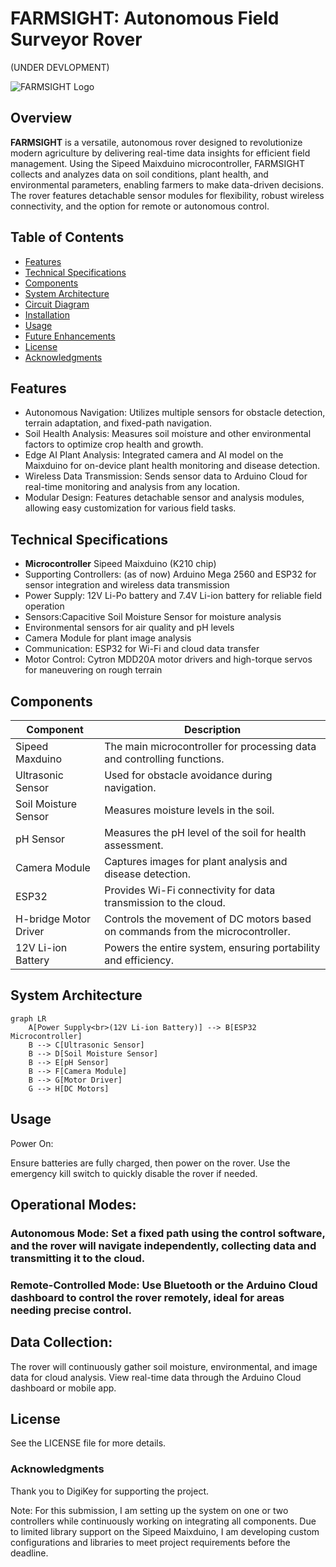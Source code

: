 # FARMSIGHT: Autonomous Field Surveyor Rover

(UNDER DEVLOPMENT)

![FARMSIGHT Logo](link-to-your-logo-image)

## Overview

**FARMSIGHT**  is a versatile, autonomous rover designed to revolutionize modern agriculture by delivering real-time data insights for efficient field management. Using the Sipeed Maixduino microcontroller, FARMSIGHT collects and analyzes data on soil conditions, plant health, and environmental parameters, enabling farmers to make data-driven decisions. The rover features detachable sensor modules for flexibility, robust wireless connectivity, and the option for remote or autonomous control.

## Table of Contents

- [Features](#features)
- [Technical Specifications](#technical-specifications)
- [Components](#components)
- [System Architecture](#system-architecture)
- [Circuit Diagram](#circuit-diagram)
- [Installation](#installation)
- [Usage](#usage)
- [Future Enhancements](#future-enhancements)
- [License](#license)
- [Acknowledgments](#acknowledgments)

## Features

- Autonomous Navigation: Utilizes multiple sensors for obstacle detection, terrain adaptation, and fixed-path navigation.
- Soil Health Analysis: Measures soil moisture and other environmental factors to optimize crop health and growth.
- Edge AI Plant Analysis: Integrated camera and AI model on the Maixduino for on-device plant health monitoring and disease detection.
- Wireless Data Transmission: Sends sensor data to Arduino Cloud for real-time monitoring and analysis from any location.
- Modular Design: Features detachable sensor and analysis modules, allowing easy customization for various field tasks.

## Technical Specifications

- **Microcontroller** Sipeed Maixduino (K210 chip)
- Supporting Controllers: (as of now) Arduino Mega 2560 and ESP32 for sensor integration and wireless data transmission
- Power Supply: 12V Li-Po battery and 7.4V Li-ion battery for reliable field operation
- Sensors:Capacitive Soil Moisture Sensor for moisture analysis
- Environmental sensors for air quality and pH levels
- Camera Module for plant image analysis
- Communication: ESP32 for Wi-Fi and cloud data transfer
- Motor Control: Cytron MDD20A motor drivers and high-torque servos for maneuvering on rough terrain

## Components

| Component                     | Description                                                                 |
|-------------------------------|-----------------------------------------------------------------------------|
| Sipeed Maxduino               | The main microcontroller for processing data and controlling functions.     |
| Ultrasonic Sensor             | Used for obstacle avoidance during navigation.                              |
| Soil Moisture Sensor          | Measures moisture levels in the soil.                                      |
| pH Sensor                     | Measures the pH level of the soil for health assessment.                   |
| Camera Module                 | Captures images for plant analysis and disease detection.                  |
| ESP32                         | Provides Wi-Fi connectivity for data transmission to the cloud.            |
| H-bridge Motor Driver         | Controls the movement of DC motors based on commands from the microcontroller. |
| 12V Li-ion Battery            | Powers the entire system, ensuring portability and efficiency.             |

## System Architecture

```mermaid
graph LR
    A[Power Supply<br>(12V Li-ion Battery)] --> B[ESP32 Microcontroller]
    B --> C[Ultrasonic Sensor]
    B --> D[Soil Moisture Sensor]
    B --> E[pH Sensor]
    B --> F[Camera Module]
    B --> G[Motor Driver]
    G --> H[DC Motors]
```
## Usage
Power On:

Ensure batteries are fully charged, then power on the rover.
Use the emergency kill switch to quickly disable the rover if needed.

## Operational Modes:

### Autonomous Mode: Set a fixed path using the control software, and the rover will navigate independently, collecting data and transmitting it to the cloud.
### Remote-Controlled Mode: Use Bluetooth or the Arduino Cloud dashboard to control the rover remotely, ideal for areas needing precise control.

## Data Collection:

The rover will continuously gather soil moisture, environmental, and image data for cloud analysis.
View real-time data through the Arduino Cloud dashboard or mobile app.


## License
See the LICENSE file for more details.

### Acknowledgments
Thank you to DigiKey for supporting the project.

Note: For this submission, I am setting up the system on one or two controllers while continuously working on integrating all components. Due to limited library support on the Sipeed Maixduino, I am developing custom configurations and libraries to meet project requirements before the deadline.
